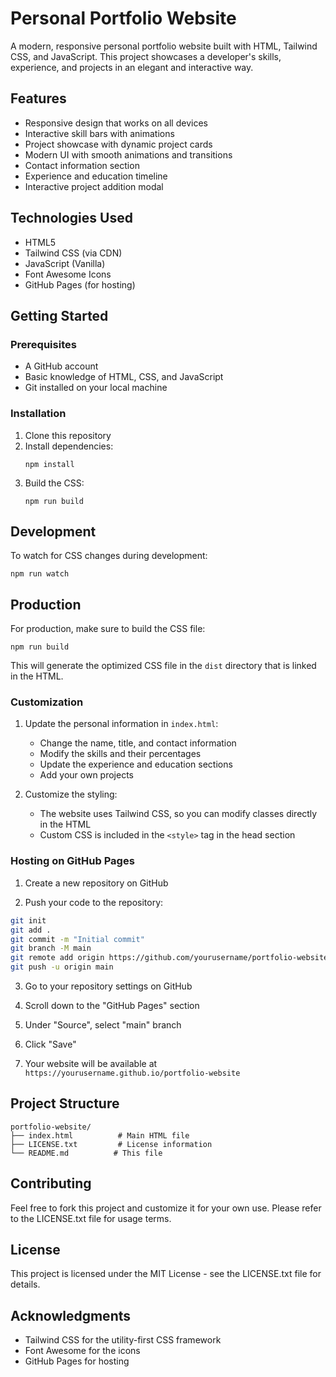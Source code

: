 # Personal Portfolio Website

A modern, responsive personal portfolio website built with HTML, Tailwind CSS, and JavaScript. This project showcases a developer's skills, experience, and projects in an elegant and interactive way.

## Features

- Responsive design that works on all devices
- Interactive skill bars with animations
- Project showcase with dynamic project cards
- Modern UI with smooth animations and transitions
- Contact information section
- Experience and education timeline
- Interactive project addition modal

## Technologies Used

- HTML5
- Tailwind CSS (via CDN)
- JavaScript (Vanilla)
- Font Awesome Icons
- GitHub Pages (for hosting)

## Getting Started

### Prerequisites

- A GitHub account
- Basic knowledge of HTML, CSS, and JavaScript
- Git installed on your local machine

### Installation

1. Clone this repository
2. Install dependencies:
   ```
   npm install
   ```
3. Build the CSS:
   ```
   npm run build
   ```

## Development

To watch for CSS changes during development:
```
npm run watch
```

## Production

For production, make sure to build the CSS file:
```
npm run build
```

This will generate the optimized CSS file in the `dist` directory that is linked in the HTML.

### Customization

1. Update the personal information in `index.html`:
   - Change the name, title, and contact information
   - Modify the skills and their percentages
   - Update the experience and education sections
   - Add your own projects

2. Customize the styling:
   - The website uses Tailwind CSS, so you can modify classes directly in the HTML
   - Custom CSS is included in the `<style>` tag in the head section

### Hosting on GitHub Pages

1. Create a new repository on GitHub

2. Push your code to the repository:
```bash
git init
git add .
git commit -m "Initial commit"
git branch -M main
git remote add origin https://github.com/yourusername/portfolio-website.git
git push -u origin main
```

3. Go to your repository settings on GitHub

4. Scroll down to the "GitHub Pages" section

5. Under "Source", select "main" branch

6. Click "Save"

7. Your website will be available at `https://yourusername.github.io/portfolio-website`

## Project Structure

```
portfolio-website/
├── index.html          # Main HTML file
├── LICENSE.txt         # License information
└── README.md          # This file
```

## Contributing

Feel free to fork this project and customize it for your own use. Please refer to the LICENSE.txt file for usage terms.

## License

This project is licensed under the MIT License - see the LICENSE.txt file for details.

## Acknowledgments

- Tailwind CSS for the utility-first CSS framework
- Font Awesome for the icons
- GitHub Pages for hosting
